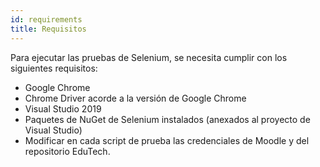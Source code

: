 ```yaml
---
id: requirements
title: Requisitos 
---
```


Para ejecutar las pruebas de Selenium, se necesita cumplir con los siguientes requisitos:
- Google Chrome
- Chrome Driver acorde a la versión de Google Chrome
- Visual Studio 2019
- Paquetes de NuGet de Selenium instalados (anexados al proyecto de Visual Studio)
- Modificar en cada script de prueba las credenciales de Moodle y del repositorio EduTech.